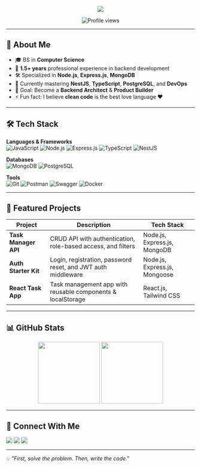 <!-- Typing SVG -->
<p align="center">
  <img src="https://readme-typing-svg.herokuapp.com?size=25&center=true&vCenter=true&width=600&lines=Hey!+I'm+Rizwan+👋;Backend+Developer+💻;Node.js+%7C+Express.js+%7C+MongoDB;Passionate+about+Building+Scalable+Systems" />
</p>

<!-- Profile Views -->
<p align="center">
  <img src="https://komarev.com/ghpvc/?username=YOUR_GITHUB_USERNAME&label=Profile+Views&color=blue&style=flat" alt="Profile views"/>
</p>

---

## 🚀 About Me
- 🎓 BS in **Computer Science**
- 💼 **1.5+ years** professional experience in backend development
- 🛠 Specialized in **Node.js**, **Express.js**, **MongoDB**
- 🌱 Currently mastering **NestJS**, **TypeScript**, **PostgreSQL**, and **DevOps**
- 🎯 Goal: Become a **Backend Architect** & **Product Builder**
- ⚡ Fun fact: I believe **clean code** is the best love language ❤️

---

## 🛠 Tech Stack

**Languages & Frameworks**  
![JavaScript](https://img.shields.io/badge/JavaScript-ES6+-yellow?logo=javascript&logoColor=white)
![Node.js](https://img.shields.io/badge/Node.js-339933?logo=node.js&logoColor=white)
![Express.js](https://img.shields.io/badge/Express.js-000000?logo=express&logoColor=white)
![TypeScript](https://img.shields.io/badge/TypeScript-3178C6?logo=typescript&logoColor=white)
![NestJS](https://img.shields.io/badge/NestJS-E0234E?logo=nestjs&logoColor=white)

**Databases**  
![MongoDB](https://img.shields.io/badge/MongoDB-4EA94B?logo=mongodb&logoColor=white)
![PostgreSQL](https://img.shields.io/badge/PostgreSQL-336791?logo=postgresql&logoColor=white)

**Tools**  
![Git](https://img.shields.io/badge/Git-F05032?logo=git&logoColor=white)
![Postman](https://img.shields.io/badge/Postman-FF6C37?logo=postman&logoColor=white)
![Swagger](https://img.shields.io/badge/Swagger-85EA2D?logo=swagger&logoColor=black)
![Docker](https://img.shields.io/badge/Docker-2496ED?logo=docker&logoColor=white)

---

## 📌 Featured Projects
| Project | Description | Tech Stack |
|---------|-------------|------------|
| **Task Manager API** | CRUD API with authentication, role-based access, and filters | Node.js, Express.js, MongoDB |
| **Auth Starter Kit** | Login, registration, password reset, and JWT auth middleware | Node.js, Express.js, Mongoose |
| **React Task App** | Task management app with reusable components & localStorage | React.js, Tailwind CSS |

---

## 📊 GitHub Stats
<p align="center">
  <img src="https://github-readme-stats.vercel.app/api?username=YOUR_GITHUB_USERNAME&show_icons=true&theme=radical" height="165"/>
  <img src="https://github-readme-stats.vercel.app/api/top-langs/?username=YOUR_GITHUB_USERNAME&layout=compact&theme=radical" height="165"/>
</p>

---

## 🤝 Connect With Me
<p>
  <a href="mailto:your.email@example.com"><img src="https://img.shields.io/badge/Email-D14836?logo=gmail&logoColor=white"></a>
  <a href="https://linkedin.com/in/YOUR_LINKEDIN"><img src="https://img.shields.io/badge/LinkedIn-0077B5?logo=linkedin&logoColor=white"></a>
  <a href="https://github.com/YOUR_GITHUB_USERNAME"><img src="https://img.shields.io/badge/GitHub-181717?logo=github&logoColor=white"></a>
</p>

---

💡 *"First, solve the problem. Then, write the code."*
